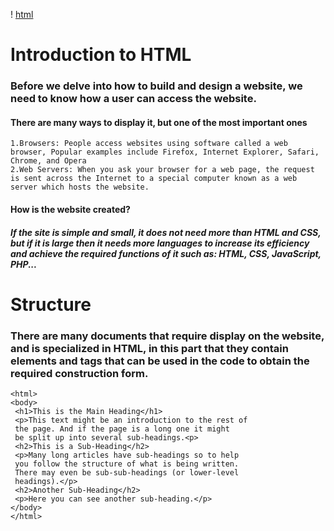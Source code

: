 ! [html](html.jpg)
# Introduction to HTML
### Before we delve into how to build and design a website, we need to know how a user can access the website.
#### There are many ways to display it, but one of the most important ones
    1.Browsers: People access websites using software called a web browser, Popular examples include Firefox, Internet Explorer, Safari, Chrome, and Opera
    2.Web Servers: When you ask your browser for a web page, the request is sent across the Internet to a special computer known as a web server which hosts the website.
#### How is the website created?
##### If the site is simple and small, it does not need more than HTML and CSS, but if it is large then it needs more languages ​​to increase its efficiency and achieve the required functions of it such as: HTML, CSS, JavaScript, PHP...
# Structure
### There are many documents that require display on the website, and is specialized in HTML, in this part that they contain elements and tags that can be used in the code to obtain the required construction form.
```
<html>
<body>
 <h1>This is the Main Heading</h1>
 <p>This text might be an introduction to the rest of 
 the page. And if the page is a long one it might 
 be split up into several sub-headings.<p>
 <h2>This is a Sub-Heading</h2>
 <p>Many long articles have sub-headings so to help 
 you follow the structure of what is being written. 
 There may even be sub-sub-headings (or lower-level 
 headings).</p>
 <h2>Another Sub-Heading</h2>
 <p>Here you can see another sub-heading.</p>
</body>
</html>
``` 


